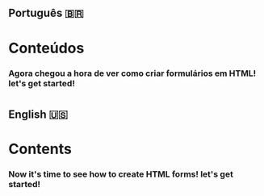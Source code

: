 ## Português 🇧🇷 

# Conteúdos

### Agora chegou a hora de ver como criar formulários em <strong>HTML</strong>! <strong>let's get started!</strong>

#

## English 🇺🇸

# Contents

### Now it's time to see how to create <strong>HTML </strong> forms! <strong> let's get started! </strong>